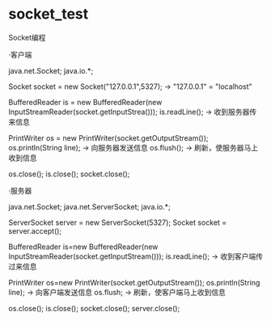 # socket_test
Socket编程

·客户端

  java.net.Socket;
  java.io.*;
  
  Socket socket = new Socket("127.0.0.1",5327);    -> "127.0.0.1" = "localhost"

  BufferedReader is = new BufferedReader(new InputStreamReader(socket.getInputStrea()));
  is.readLine();    -> 收到服务器传来信息

  PrintWriter os = new PrintWriter(socket.getOutputStream());
  os.println(String line);    -> 向服务器发送信息
  os.flush();                 -> 刷新，使服务器马上收到信息

  os.close();
  is.close();
  socket.close();
  


·服务器

  java.net.Socket;
  java.net.ServerSocket;
  java.io.*;
  
  ServerSocket server = new ServerSocket(5327);
  Socket socket = server.accept();  

  BufferedReader is=new BufferedReader(new InputStreamReader(socket.getInputStream()));
  is.readLine();    -> 收到客户端传过来信息

  PrintWriter os=new PrintWriter(socket.getOutputStream());
  os.println(String line);    -> 向客户端发送信息
  os.flush;                   -> 刷新，使客户端马上收到信息

  os.close();
  is.close();
  socket.close();
  server.close();
